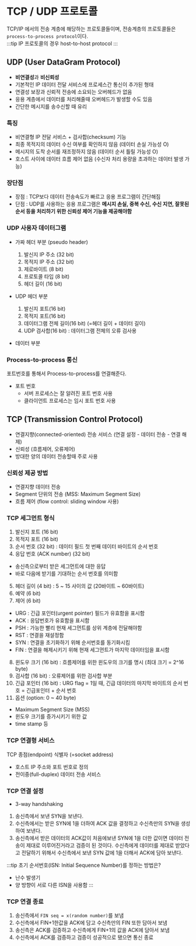# TCP / UDP 프로토콜
TCP/IP 에서의 전송 계층에 해당하는 프로토콜들이며, 전송계층의 프로토콜들은 `process-to-process protocol`이다.  
:::tip IP 프로토콜의 경우
host-to-host protocol
:::

## UDP (User DataGram Protocol)
- **비연결성**과 **비신뢰성**
- 기본적인 IP 데이터 전달 서비스에 프로세스간 통신이 추가된 형태
- 연결성 보장과 신뢰적 전송에 소요되는 오버헤드가 없음
- 응용 계층에서 데이터를 처리해줄때 오버헤드가 발생할 수도 있음
- 간단한 메시지를 송수신할 때 유리

### 특징
- 비연결형 IP 전달 서비스 + 검사합(checksum) 기능
- 최종 목적지의 데이터 수신 여부를 확인하지 않음 (데이터 손실 가능성 O)
- 메시지의 도착 순서를 재조정하지 않음 (데이터 순서 틀릴 가능성 O)
- 호스트 사이에 데이터 흐름 제어 없음 (수신자 처리 용량을 초과하는 데이터 발생 가능)

### 장단점
- 장점 : TCP보다 데이터 전송속도가 빠르고 응용 프로그램이 간단해짐
- 단점 : UDP를 사용하는 응용 프로그램은 **메시지 손실, 중복 수신, 수신 지연, 잘못된 순서 등을 처리하기 위한 신뢰성 제어 기능을 제공해야함**

### UDP 사용자 데이터그램
- 가짜 헤더 부분 (pseudo header)
  1. 발신지 IP 주소 (32 bit)
  2. 목적지 IP 주소 (32 bit)
  3. 제로바이트 (8 bit)
  4. 프로토콜 타입 (8 bit)
  5. 헤더 길이 (16 bit)

- UDP 헤더 부분
  1. 발신지 포트(16 bit)
  2. 목적지 포트(16 bit)
  3. 데이터그램 전체 길이(16 bit) (=헤더 길이 + 데이터 길이)
  4. UDP 검사합(16 bit) : 데이터그램 전체의 오류 검사용
- 데이터 부분

### Process-to-process 통신
포트번호를 통해서 Process-to-process를 연결해준다.
- 포트 번호
  - 서버 프로세스는 잘 알려진 포트 번호 사용
  - 클라이언트 프로세스는 임시 포트 번호 사용


## TCP (Transmission Control Protocol)
- 연결지향(connected-oriented) 전송 서비스 (연결 설정 - 데이터 전송 - 연결 해제)
- 신뢰성 (흐름제어, 오류제어)
- 방대한 양의 데이터 전송할때 주로 사용

### 신뢰성 제공 방법
- 연결지향 데이터 전송
- Segment 단위의 전송 (MSS: Maximum Segment Size)
- 흐름 제어 (flow control: sliding window 사용)

### TCP 세그먼트 형식
1. 발신지 포트 (16 bit)
2. 목적지 포트 (16 bit)
3. 순서 번호 (32 bit) : 데이터 필드 첫 번째 데이터 바이트의 순서 번호
4. 응답 번호 (ACK number) (32 bit)
  - 송신측으로부터 받은 세그먼트에 대한 응답
  - 바로 다음에 받기를 기대하는 순서 번호를 의미함
5. 헤더 길이 (4 bit) : 5 ~ 15 사이의 값 (20바이트 ~ 60바이트)
6. 예약 (6 bit)
7. 제어 (6 bit)
  - URG : 긴급 포인터(urgent pointer) 필드가 유효함을 표시함
  - ACK : 응답번호가 유효함을 표시함
  - PSH : 가능한 빨리 현재 세그먼트를 상위 계층에 전달해야함
  - RST : 연결을 재설정함
  - SYN : 연결을 초기화하기 위해 순서번호를 동기화시킴
  - FIN : 연결을 해제시키기 위해 현재 세그먼트가 마지막 데이터임을 표시함
8. 윈도우 크기 (16 bit) : 흐름제어를 위한 윈도우의 크기를 명시 (최대 크기 = 2^16 byte)
9. 검사합 (16 bit) : 오류제어를 위한 검사합 부분
10. 긴급 포인터 (16 bit) : URG flag = 1일 때, 긴급 데이터의 마지막 바이트의 순서 번호 = 긴급포인터 + 순서 번호
11. 옵션 (option: 0 ~ 40 byte)
  - Maximum Segment Size (MSS)
  - 윈도우 크기를 증가시키기 위한 값
  - time stamp 등

### TCP 연결형 서비스
TCP 종점(endpoint) 식별자 (=socket address)
- 호스트 IP 주소와 포트 번호로 정의
- 전이중(full-duplex) 데이터 전송 서비스

### TCP 연결 설정
- 3-way handshaking
1. 송신측에서 보낸 SYN을 보낸다.
2. 수신측에서는 받은 SYN에 1을 더하여 ACK 값을 결정하고 수신측만의 SYN을 생성하여 보낸다.
3. 송신측에서 받은 데이터의 ACK값이 처음에보낸 SYN에 1을 더한 값이면 데이터 전송이 제대로 이루어진거라고 검증이 된 것이다. 수신측에게 데이터를 제대로 받았다고 전달하기 위해서 수신측에서 보낸 SYN 값에 1을 더해서 ACK에 담아 보낸다.

:::tip 초기 순서번호(ISN: Initial Sequence Number)를 정하는 방법은?
- 난수 발생기
- 양 방향이 서로 다른 ISN을 사용함
:::

### TCP 연결 종료
1. 송신측에서 `FIN seq = x(random number)`를 보냄
2. 수신측에서 FIN+1한값을 ACK에 담고 수신측만의 FIN 또한 담아서 보냄
3. 송신측은 ACK를 검증하고 수신측에게 FIN+1의 값을 ACK에 담아서 보냄
4. 수신측에서 ACK를 검증하고 검증이 성공적으로 됐으면 통신 종료
